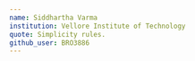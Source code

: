 ```yaml
---
name: Siddhartha Varma 
institution: Vellore Institute of Technology
quote: Simplicity rules.
github_user: BRO3886
---
```

